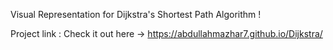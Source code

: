 Visual Representation for Dijkstra's Shortest Path Algorithm !

Project link : 
 Check it out here -> https://abdullahmazhar7.github.io/Dijkstra/
